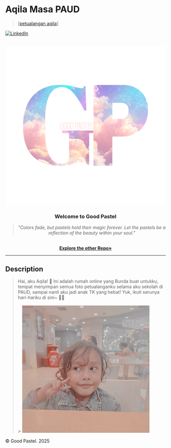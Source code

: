 # Aqila Masa PAUD

> [[petualangan aqila](https://good-pastel.github.io/new-aqila/)]

[![LinkedIn][linkedin-shield]][linkedin-url]

<br />
<div align="center">
  <a href="https://github.com/good-pastel/good-pastel.github.io">
    <img src="https://raw.githubusercontent.com/good-pastel/good-pastel.github.io/refs/heads/main/img/logo_trans.png" alt="Header">
  </a>

  <h3 align="center">Welcome to Good Pastel</h3>

  <p align="center">
   <blockquote><i>"Colors fade, but pastels hold their magic forever. Let the pastels be a reflection of the beauty within your soul."</i></blockquote>
   <br />
    <a href="https://github.com/good-pastel?tab=repositories"><strong>Explore the other Repo»</strong></a>
  </p>
</div>

---

## Description

> Hai, aku Aqila! 🌼
> Ini adalah rumah online yang Bunda buat untukku, tempat menyimpan semua foto petualanganku selama aku sekolah di PAUD, sampai nanti aku jadi anak TK yang hebat! Yuk, ikuti serunya hari-hariku di sini~ 🎈✨ <br><br> > <img src="https://raw.githubusercontent.com/good-pastel/new-aqila/refs/heads/main/img/aqila-new.jpg">

<p>&copy Good Pastel. 2025</p>

<!-- MARKDOWN LINKS & IMAGES -->

[linkedin-shield]: https://img.icons8.com/arcade/64/linkedin.png
[linkedin-url]: https://linkedin.com/in/deviyool
[aqila]: https://raw.githubusercontent.com/good-pastel/gridgallery/refs/heads/master/img/aqila%202.png
